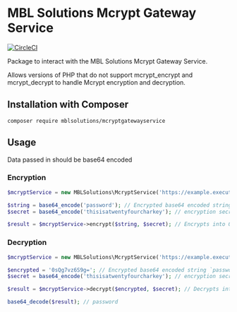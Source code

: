 # MBL Solutions Mcrypt Gateway Service

[![CircleCI](https://circleci.com/gh/mblsolutions/mcryptgatewayservice.svg?style=svg)](https://circleci.com/gh/mblsolutions/mcryptgatewayservice)

Package to interact with the MBL Solutions Mcrypt Gateway Service.

Allows versions of PHP that do not support mcrypt_encrypt and mcrypt_decrypt to handle Mcrypt encryption and decryption.

## Installation with Composer

``` composer require mblsolutions/mcryptgatewayservice ```

## Usage

Data passed in should be base64 encoded

### Encryption

```php
$mcryptService = new MBLSolutions\McryptService('https://example.execute-api.eu-west-1.amazonaws.com', 'prod');

$string = base64_encode('password'); // Encrypted base64 encoded string `password`
$secret = base64_encode('thisisatwentyfourcharkey'); // encryption secret

$result = $mcryptService->encrypt($string, $secret); // Encrypts into 0sQg7vz6S9g=
```

### Decryption

```php
$mcryptService = new MBLSolutions\McryptService('https://example.execute-api.eu-west-1.amazonaws.com', 'prod');

$encrypted = '0sQg7vz6S9g='; // Encrypted base64 encoded string `password`
$secret = base64_encode('thisisatwentyfourcharkey'); // encryption secret

$result = $mcryptService->decrypt($encrypted, $secret); // Decrypts into cGFzc3dvcmQ=

base64_decode($result); // password
```